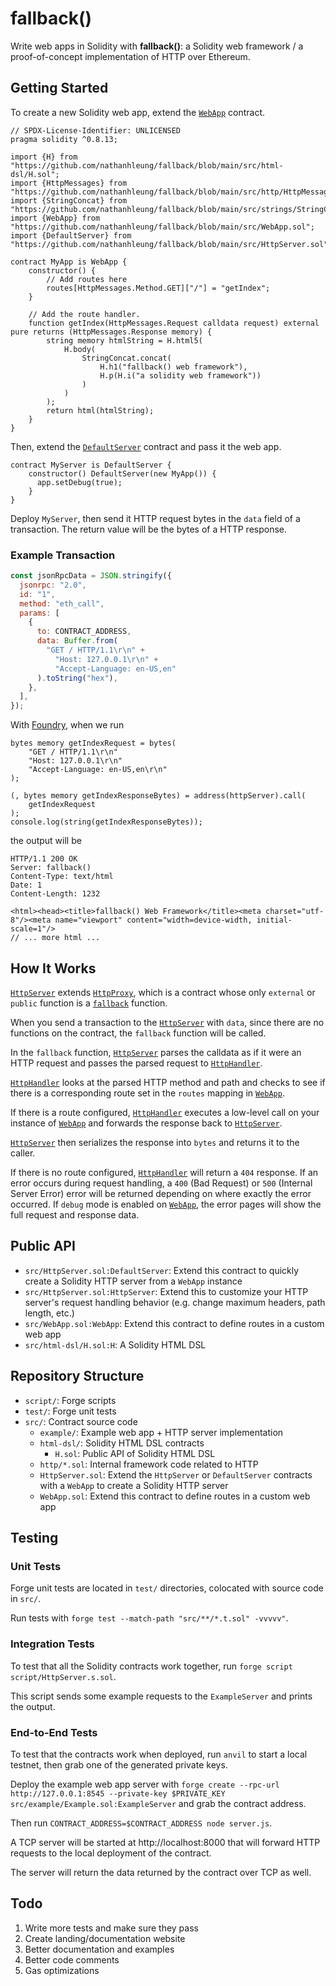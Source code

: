 # fallback()

Write web apps in Solidity with **fallback()**: a Solidity web framework / a proof-of-concept implementation of HTTP over Ethereum.

## Getting Started

To create a new Solidity web app, extend the [`WebApp`](./src/WebApp.sol) contract.

```solidity
// SPDX-License-Identifier: UNLICENSED
pragma solidity ^0.8.13;

import {H} from "https://github.com/nathanhleung/fallback/blob/main/src/html-dsl/H.sol";
import {HttpMessages} from "https://github.com/nathanhleung/fallback/blob/main/src/http/HttpMessages.sol";
import {StringConcat} from "https://github.com/nathanhleung/fallback/blob/main/src/strings/StringConcat.sol";
import {WebApp} from "https://github.com/nathanhleung/fallback/blob/main/src/WebApp.sol";
import {DefaultServer} from "https://github.com/nathanhleung/fallback/blob/main/src/HttpServer.sol";

contract MyApp is WebApp {
    constructor() {
        // Add routes here
        routes[HttpMessages.Method.GET]["/"] = "getIndex";
    }

    // Add the route handler.
    function getIndex(HttpMessages.Request calldata request) external pure returns (HttpMessages.Response memory) {
        string memory htmlString = H.html5(
            H.body(
                StringConcat.concat(
                    H.h1("fallback() web framework"),
                    H.p(H.i("a solidity web framework"))
                )
            )
        );
        return html(htmlString);
    }
}
```

Then, extend the [`DefaultServer`](./src/HttpServer.sol) contract and pass it the web app.

```solidity
contract MyServer is DefaultServer {
    constructor() DefaultServer(new MyApp()) {
      app.setDebug(true);
    }
}
```

Deploy `MyServer`, then send it HTTP request bytes in the `data` field of a transaction. The return value will be the bytes of a HTTP response.

### Example Transaction

```js
const jsonRpcData = JSON.stringify({
  jsonrpc: "2.0",
  id: "1",
  method: "eth_call",
  params: [
    {
      to: CONTRACT_ADDRESS,
      data: Buffer.from(
        "GET / HTTP/1.1\r\n" +
          "Host: 127.0.0.1\r\n" +
          "Accept-Language: en-US,en"
      ).toString("hex"),
    },
  ],
});
```

With [Foundry](https://github.com/foundry-rs/foundry/), when we run

```solidity
bytes memory getIndexRequest = bytes(
    "GET / HTTP/1.1\r\n"
    "Host: 127.0.0.1\r\n"
    "Accept-Language: en-US,en\r\n"
);

(, bytes memory getIndexResponseBytes) = address(httpServer).call(
    getIndexRequest
);
console.log(string(getIndexResponseBytes));
```

the output will be

```
HTTP/1.1 200 OK
Server: fallback()
Content-Type: text/html
Date: 1
Content-Length: 1232

<html><head><title>fallback() Web Framework</title><meta charset="utf-8"/><meta name="viewport" content="width=device-width, initial-scale=1"/>
// ... more html ...
```

## How It Works

[`HttpServer`](./src/HttpServer.sol) extends [`HttpProxy`](./src/http/HttpProxy.sol), which is a contract whose only `external` or `public` function is a [`fallback`](https://docs.soliditylang.org/en/v0.8.17/contracts.html#fallback-function) function.

When you send a transaction to the [`HttpServer`](./src/HttpServer.sol) with `data`, since there are no functions on the contract, the `fallback` function will be called.

In the `fallback` function, [`HttpServer`](./src/HttpServer.sol) parses the calldata as if it were an HTTP request and passes the parsed request to [`HttpHandler`](./src/http/HttpHandler.sol).

[`HttpHandler`](./src/http/HttpHandler.sol) looks at the parsed HTTP method and path and checks to see if there is a corresponding route set in the `routes` mapping in [`WebApp`](./src/WebApp.sol).

If there is a route configured, [`HttpHandler`](./src/http/HttpHandler.sol) executes a low-level call on your instance of [`WebApp`](./src/WebApp.sol) and forwards the response back to [`HttpServer`](./src/HttpServer.sol).

[`HttpServer`](./src/HttpServer.sol) then serializes the response into `bytes` and returns it to the caller.

If there is no route configured, [`HttpHandler`](./src/http/HttpHandler.sol) will return a `404` response. If an error occurs during request handling, a `400` (Bad Request) or `500` (Internal Server Error) error will be returned depending on where exactly the error occurred. If `debug` mode is enabled on [`WebApp`](./src/WebApp.sol), the error pages will show the full request and response data.

## Public API

- `src/HttpServer.sol:DefaultServer`: Extend this contract to quickly create a Solidity HTTP server from a `WebApp` instance
- `src/HttpServer.sol:HttpServer`: Extend this to customize your HTTP server's request handling behavior (e.g. change maximum headers, path length, etc.)
- `src/WebApp.sol:WebApp`: Extend this contract to define routes in a custom web app
- `src/html-dsl/H.sol:H`: A Solidity HTML DSL

## Repository Structure

- `script/`: Forge scripts
- `test/`: Forge unit tests
- `src/`: Contract source code
  - `example/`: Example web app + HTTP server implementation
  - `html-dsl/`: Solidity HTML DSL contracts
    - `H.sol`: Public API of Solidity HTML DSL
  - `http/*.sol`: Internal framework code related to HTTP
  - `HttpServer.sol`: Extend the `HttpServer` or `DefaultServer` contracts with a `WebApp` to create a Solidity HTTP server
  - `WebApp.sol`: Extend this contract to define routes in a custom web app

## Testing

### Unit Tests

Forge unit tests are located in `test/` directories, colocated with source code in `src/`.

Run tests with `forge test --match-path "src/**/*.t.sol" -vvvvv"`.

### Integration Tests

To test that all the Solidity contracts work together, run `forge script script/HttpServer.s.sol`.

This script sends some example requests to the `ExampleServer` and prints the output.

### End-to-End Tests

To test that the contracts work when deployed, run `anvil` to start a local testnet, then grab one of the generated private keys.

Deploy the example web app server with `forge create --rpc-url http://127.0.0.1:8545 --private-key $PRIVATE_KEY src/example/Example.sol:ExampleServer` and grab the contract address.

Then run `CONTRACT_ADDRESS=$CONTRACT_ADDRESS node server.js`.

A TCP server will be started at http://localhost:8000 that will forward HTTP requests to the local deployment of the contract.

The server will return the data returned by the contract over TCP as well.

## Todo

1. Write more tests and make sure they pass
1. Create landing/documentation website
1. Better documentation and examples
1. Better code comments
1. Gas optimizations
